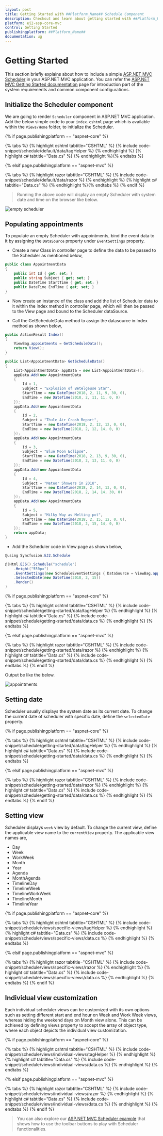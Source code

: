 ```yaml
---
layout: post
title: Getting Started with ##Platform_Name## Schedule Component
description: Checkout and learn about getting started with ##Platform_Name## Schedule component of Syncfusion, and more details.
platform: ej2-asp-core-mvc
control: Getting Started
publishingplatform: ##Platform_Name##
documentation: ug
---
```



# Getting Started

This section briefly explains about how to include a simple [ASP.NET MVC Scheduler](https://www.syncfusion.com/aspnet-mvc-ui-controls/scheduler) in your ASP.NET MVC application. You can refer the [ASP.NET MVC Getting Started documentation](../getting-started) page for introduction part of the system requirements and common component configurations.

## Initialize the Scheduler component

We are going to render `Scheduler` component in ASP.NET MVC application. Add the below simple code to your `index.cshtml` page which is available within the `Views/Home` folder, to initialize the Scheduler.

{% if page.publishingplatform == "aspnet-core" %}

{% tabs %}
{% highlight cshtml tabtitle="CSHTML" %}
{% include code-snippet/schedule/default/data/tagHelper %}
{% endhighlight %}
{% highlight c# tabtitle="Data.cs" %}
{% endhighlight %}{% endtabs %}

{% elsif page.publishingplatform == "aspnet-mvc" %}

{% tabs %}
{% highlight razor tabtitle="CSHTML" %}
{% include code-snippet/schedule/default/data/razor %}
{% endhighlight %}
{% highlight c# tabtitle="Data.cs" %}
{% endhighlight %}{% endtabs %}
{% endif %}



> Running the above code will display an empty Scheduler with system date and time on the browser like below.

![empty scheduler](../images/scheduler.png)

## Populating appointments

To populate an empty Scheduler with appointments, bind the event data to it by
assigning the `DataSource` property under `EventSettings` property.

* Create a new Class in controller page to define the data to be passed to the Scheduler as mentioned below,

```c#
public class AppointmentData
{
    public int Id { get; set; }
    public string Subject { get; set; }
    public DateTime StartTime { get; set; }
    public DateTime EndTime { get; set; }
}
```

* Now create an instance of the class and add the list of Scheduler data to it within the Index method in controller page, which will then be passed to the View page and bound to the Scheduler dataSource.

* Call the GetScheduleData method to assign the datasource in Index method as shown below,

```c#
public ActionResult Index()
{
    ViewBag.appointments = GetScheduleData();
    return View();
}

public List<AppointmentData> GetScheduleData()
{
    List<AppointmentData> appData = new List<AppointmentData>();
    appData.Add(new AppointmentData
    {
        Id = 1,
        Subject = "Explosion of Betelgeuse Star",
        StartTime = new DateTime(2018, 2, 11, 9, 30, 0),
        EndTime = new DateTime(2018, 2, 11, 11, 0, 0)
    });
    appData.Add(new AppointmentData
    {
        Id = 2,
        Subject = "Thule Air Crash Report",
        StartTime = new DateTime(2018, 2, 12, 12, 0, 0),
        EndTime = new DateTime(2018, 2, 12, 14, 0, 0)
    });
    appData.Add(new AppointmentData
    {
        Id = 3,
        Subject = "Blue Moon Eclipse",
        StartTime = new DateTime(2018, 2, 13, 9, 30, 0),
        EndTime = new DateTime(2018, 2, 13, 11, 0, 0)
    });
    appData.Add(new AppointmentData
    {
        Id = 4,
        Subject = "Meteor Showers in 2018",
        StartTime = new DateTime(2018, 2, 14, 13, 0, 0),
        EndTime = new DateTime(2018, 2, 14, 14, 30, 0)
    });
    appData.Add(new AppointmentData
    {
        Id = 5,
        Subject = "Milky Way as Melting pot",
        StartTime = new DateTime(2018, 2, 15, 12, 0, 0),
        EndTime = new DateTime(2018, 2, 15, 14, 0, 0)
    });
    return appData;
}
```

* Add the Scheduler code in View page as shown below,

```c#
@using Syncfusion.EJ2.Schedule

@(Html.EJS().Schedule("schedule")
    .Height("550px")
    .EventSettings(new ScheduleEventSettings { DataSource = ViewBag.appointments })
    .SelectedDate(new DateTime(2018, 2, 15))
    .Render()
)
```

{% if page.publishingplatform == "aspnet-core" %}

{% tabs %}
{% highlight cshtml tabtitle="CSHTML" %}
{% include code-snippet/schedule/getting-started/data/tagHelper %}
{% endhighlight %}
{% highlight c# tabtitle="Data.cs" %}
{% include code-snippet/schedule/getting-started/data/data.cs %}
{% endhighlight %}
{% endtabs %}

{% elsif page.publishingplatform == "aspnet-mvc" %}

{% tabs %}
{% highlight razor tabtitle="CSHTML" %}
{% include code-snippet/schedule/getting-started/data/razor %}
{% endhighlight %}
{% highlight c# tabtitle="Data.cs" %}
{% include code-snippet/schedule/getting-started/data/data.cs %}
{% endhighlight %}
{% endtabs %}
{% endif %}



Output be like the below.

![appointments](../images/appointments.png)

## Setting  date

Scheduler usually displays the system date as its current date. To change the current date of scheduler with specific date, define the `selectedDate` property.

{% if page.publishingplatform == "aspnet-core" %}

{% tabs %}
{% highlight cshtml tabtitle="CSHTML" %}
{% include code-snippet/schedule/getting-started/data/tagHelper %}
{% endhighlight %}
{% highlight c# tabtitle="Data.cs" %}
{% include code-snippet/schedule/getting-started/data/data.cs %}
{% endhighlight %}
{% endtabs %}

{% elsif page.publishingplatform == "aspnet-mvc" %}

{% tabs %}
{% highlight razor tabtitle="CSHTML" %}
{% include code-snippet/schedule/getting-started/data/razor %}
{% endhighlight %}
{% highlight c# tabtitle="Data.cs" %}
{% include code-snippet/schedule/getting-started/data/data.cs %}
{% endhighlight %}
{% endtabs %}
{% endif %}



## Setting view

Scheduler displays `week` view by default. To change the current view, define the applicable view name to the `currentView` property. The applicable view names are,

* Day
* Week
* WorkWeek
* Month
* Year
* Agenda
* MonthAgenda
* TimelineDay
* TimelineWeek
* TimelineWorkWeek
* TimelineMonth
* TimelineYear

{% if page.publishingplatform == "aspnet-core" %}

{% tabs %}
{% highlight cshtml tabtitle="CSHTML" %}
{% include code-snippet/schedule/views/specific-views/tagHelper %}
{% endhighlight %}
{% highlight c# tabtitle="Data.cs" %}
{% include code-snippet/schedule/views/specific-views/data.cs %}
{% endhighlight %}
{% endtabs %}

{% elsif page.publishingplatform == "aspnet-mvc" %}

{% tabs %}
{% highlight razor tabtitle="CSHTML" %}
{% include code-snippet/schedule/views/specific-views/razor %}
{% endhighlight %}
{% highlight c# tabtitle="Data.cs" %}
{% include code-snippet/schedule/views/specific-views/data.cs %}
{% endhighlight %}
{% endtabs %}
{% endif %}



## Individual view customization

Each individual scheduler views can be customized with its own options such as setting different start and end hour on Week and Work Week views, whereas hiding the weekend days on Month view alone.
This can be achieved by defining views property to accept the array of object type, where each object depicts the individual view customization.

{% if page.publishingplatform == "aspnet-core" %}

{% tabs %}
{% highlight cshtml tabtitle="CSHTML" %}
{% include code-snippet/schedule/views/individual-views/tagHelper %}
{% endhighlight %}
{% highlight c# tabtitle="Data.cs" %}
{% include code-snippet/schedule/views/individual-views/data.cs %}
{% endhighlight %}
{% endtabs %}

{% elsif page.publishingplatform == "aspnet-mvc" %}

{% tabs %}
{% highlight razor tabtitle="CSHTML" %}
{% include code-snippet/schedule/views/individual-views/razor %}
{% endhighlight %}
{% highlight c# tabtitle="Data.cs" %}
{% include code-snippet/schedule/views/individual-views/data.cs %}
{% endhighlight %}
{% endtabs %}
{% endif %}



> You can also explore our [ASP.NET MVC Scheduler example](https://ej2.syncfusion.com/aspnetmvc/Schedule/Overview#/material) that shows how to use the toolbar buttons to play with Scheduler functionalities.
